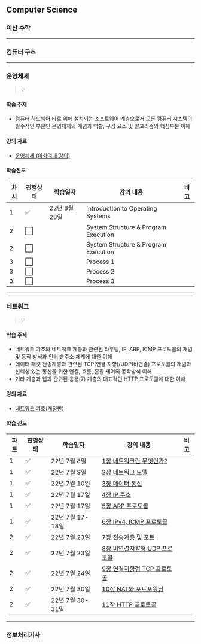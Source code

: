 ## Computer Science

### 이산 수학

---

### 컴퓨터 구조

---

### 운영체제

> 💡

#### 학습 주제

* 컴퓨터 하드웨어 바로 위에 설치되는 소프트웨어 계층으로서 모든 컴퓨터 시스템의 필수적인 부분인 운영체제의 개념과 역할, 구성 요소 및 알고리즘의 핵심부분 이해

#### 강의 자료

* [운영체제 (이화여대 강의)](http://www.kocw.net/home/search/kemView.do?kemId=1046323)

#### 학습진도

| 차시  | 진행상태                 | 학습일자       | 강의 내용                                | 비고  |
| --- | -------------------- | ---------- | ------------------------------------ | --- |
| 1   | :white_check_mark:   | 22년 8월 28일 | Introduction to Operating Systems    |     |
| 2   | :white_large_square: |            | System Structure & Program Execution |     |
| 2   | :white_large_square: |            | System Structure & Program Execution |     |
| 3   | :white_large_square: |            | Process 1                            |     |
| 3   | :white_large_square: |            | Process 2                            |     |
| 3   | :white_large_square: |            | Process 3                            |     |

---

### 네트워크

> 💡

#### 학습 주제

* 네트워크 기초와 네트워크 계층과 관련된 라우팅, IP, ARP, ICMP 프로토콜의 개념 및 동작 방식과 인터넷 주소 체계에 대한 이해
* 데이터 패킷 전송계층과 관련된 TCP(연결 지향)/UDP(비연결) 프로토콜의 개념과 신뢰성 있는 통신을 위한 연결, 흐름, 혼잡 제어의 동작방식 이해
* 기타 계층과 웹과 관련된 응용(7) 계층의 대표적인 HTTP 프로토콜에 대한 이해

#### 강의 자료

* [네트워크 기초(개정판)](https://www.youtube.com/playlist?list=PL0d8NnikouEWcF1jJueLdjRIC4HsUlULi)

#### 학습 진도

| 파트  | 진행상태               | 학습일자          | 강의 내용                                             | 비고  |
| --- | ------------------ | ------------- | ------------------------------------------------- | --- |
| 1   | :white_check_mark: | 22년 7월 8일     | [1장 네트워크란 무엇인가?](./네트워크/1장-네트워크란-무엇인가.md)         |     |
| 1   | :white_check_mark: | 22년 7월 9일     | [2장 네트워크 모델](./네트워크/2장-네트워크-모델.md)                |     |
| 1   | :white_check_mark: | 22년 7월 10일    | [3장 데이터 통신](./네트워크/3장-데이터-통신.md)                  |     |
| 1   | :white_check_mark: | 22년 7월 17일    | [4장 IP 주소](./네트워크/4장-IP-주소.md)                    |     |
| 1   | :white_check_mark: | 22년 7월 17일    | [5장 ARP 프로토콜](./네트워크/5장-ARP-프로토콜.md)              |     |
| 1   | :white_check_mark: | 22년 7월 17-18일 | [6장 IPv4, ICMP 프로토콜](./네트워크/6장-IPv4-ICMP-프로토콜.md) |     |
| 2   | :white_check_mark: | 22년 7월 23일    | [7장 전송계층 및 포트](./네트워크/7장-전송계층-및-포트.md)            |     |
| 2   | :white_check_mark: | 22년 7월 23일    | [8장 비연결지향형 UDP 프로토콜](./네트워크/8장-비연결지향형-UDP-프로토콜)   |     |
| 2   | :white_check_mark: | 22년 7월 24일    | [9장 연결지향형 TCP 프로토콜](./네트워크/9장-연결지향형-TCP-프로토콜.md)  |     |
| 2   | :white_check_mark: | 22년 7월 30일    | [10장 NAT와 포트포워딩](./네트워크/10장-NAT와-포트-포워딩.md)       |     |
| 2   | :white_check_mark: | 22년 7월 30-31일 | [11장 HTTP 프로토콜](./네트워크/11장-HTTP-프로토콜.md)          |     |

---

### 정보처리기사
